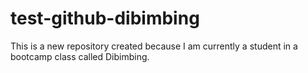 # test-github-dibimbing
This is a new repository created because I am currently a student in a bootcamp class called Dibimbing.
